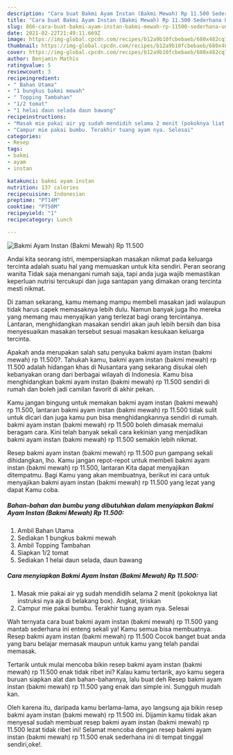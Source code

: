 ```yaml
---
description: "Cara buat Bakmi Ayam Instan (Bakmi Mewah) Rp 11.500 Sederhana Untuk Jualan"
title: "Cara buat Bakmi Ayam Instan (Bakmi Mewah) Rp 11.500 Sederhana Untuk Jualan"
slug: 866-cara-buat-bakmi-ayam-instan-bakmi-mewah-rp-11500-sederhana-untuk-jualan
date: 2021-02-22T21:49:11.669Z
image: https://img-global.cpcdn.com/recipes/b12a9b10fcbebaeb/680x482cq70/bakmi-ayam-instan-bakmi-mewah-rp-11500-foto-resep-utama.jpg
thumbnail: https://img-global.cpcdn.com/recipes/b12a9b10fcbebaeb/680x482cq70/bakmi-ayam-instan-bakmi-mewah-rp-11500-foto-resep-utama.jpg
cover: https://img-global.cpcdn.com/recipes/b12a9b10fcbebaeb/680x482cq70/bakmi-ayam-instan-bakmi-mewah-rp-11500-foto-resep-utama.jpg
author: Benjamin Mathis
ratingvalue: 5
reviewcount: 3
recipeingredient:
- " Bahan Utama"
- "1 bungkus bakmi mewah"
- " Topping Tambahan"
- "1/2 tomat"
- "1 helai daun selada daun bawang"
recipeinstructions:
- "Masak mie pakai air yg sudah mendidih selama 2 menit (pokoknya liat instruksi nya aja di belakang box). Angkat, tiriskan"
- "Campur mie pakai bumbu. Terakhir tuang ayam nya. Selesai"
categories:
- Resep
tags:
- bakmi
- ayam
- instan

katakunci: bakmi ayam instan 
nutrition: 137 calories
recipecuisine: Indonesian
preptime: "PT14M"
cooktime: "PT50M"
recipeyield: "1"
recipecategory: Lunch

---
```



![Bakmi Ayam Instan (Bakmi Mewah) Rp 11.500](https://img-global.cpcdn.com/recipes/b12a9b10fcbebaeb/680x482cq70/bakmi-ayam-instan-bakmi-mewah-rp-11500-foto-resep-utama.jpg)

Andai kita seorang istri, mempersiapkan masakan nikmat pada keluarga tercinta adalah suatu hal yang memuaskan untuk kita sendiri. Peran seorang  wanita Tidak saja menangani rumah saja, tapi anda juga wajib memastikan keperluan nutrisi tercukupi dan juga santapan yang dimakan orang tercinta mesti nikmat.

Di zaman  sekarang, kamu memang mampu membeli masakan jadi walaupun tidak harus capek memasaknya lebih dulu. Namun banyak juga lho mereka yang memang mau menyajikan yang terlezat bagi orang tercintanya. Lantaran, menghidangkan masakan sendiri akan jauh lebih bersih dan bisa menyesuaikan masakan tersebut sesuai masakan kesukaan keluarga tercinta. 



Apakah anda merupakan salah satu penyuka bakmi ayam instan (bakmi mewah) rp 11.500?. Tahukah kamu, bakmi ayam instan (bakmi mewah) rp 11.500 adalah hidangan khas di Nusantara yang sekarang disukai oleh kebanyakan orang dari berbagai wilayah di Indonesia. Kamu bisa menghidangkan bakmi ayam instan (bakmi mewah) rp 11.500 sendiri di rumah dan boleh jadi camilan favorit di akhir pekan.

Kamu jangan bingung untuk memakan bakmi ayam instan (bakmi mewah) rp 11.500, lantaran bakmi ayam instan (bakmi mewah) rp 11.500 tidak sulit untuk dicari dan juga kamu pun bisa menghidangkannya sendiri di rumah. bakmi ayam instan (bakmi mewah) rp 11.500 boleh dimasak memalui beragam cara. Kini telah banyak sekali cara kekinian yang menjadikan bakmi ayam instan (bakmi mewah) rp 11.500 semakin lebih nikmat.

Resep bakmi ayam instan (bakmi mewah) rp 11.500 pun gampang sekali dihidangkan, lho. Kamu jangan repot-repot untuk membeli bakmi ayam instan (bakmi mewah) rp 11.500, lantaran Kita dapat menyajikan ditempatmu. Bagi Kamu yang akan membuatnya, berikut ini cara untuk menyajikan bakmi ayam instan (bakmi mewah) rp 11.500 yang lezat yang dapat Kamu coba.

<!--inarticleads1-->

##### Bahan-bahan dan bumbu yang dibutuhkan dalam menyiapkan Bakmi Ayam Instan (Bakmi Mewah) Rp 11.500:

1. Ambil  Bahan Utama
1. Sediakan 1 bungkus bakmi mewah
1. Ambil  Topping Tambahan
1. Siapkan 1/2 tomat
1. Sediakan 1 helai daun selada, daun bawang




<!--inarticleads2-->

##### Cara menyiapkan Bakmi Ayam Instan (Bakmi Mewah) Rp 11.500:

1. Masak mie pakai air yg sudah mendidih selama 2 menit (pokoknya liat instruksi nya aja di belakang box). Angkat, tiriskan
1. Campur mie pakai bumbu. Terakhir tuang ayam nya. Selesai




Wah ternyata cara buat bakmi ayam instan (bakmi mewah) rp 11.500 yang mantab sederhana ini enteng sekali ya! Kamu semua bisa membuatnya. Resep bakmi ayam instan (bakmi mewah) rp 11.500 Cocok banget buat anda yang baru belajar memasak maupun untuk kamu yang telah pandai memasak.

Tertarik untuk mulai mencoba bikin resep bakmi ayam instan (bakmi mewah) rp 11.500 enak tidak ribet ini? Kalau kamu tertarik, ayo kamu segera buruan siapkan alat dan bahan-bahannya, lalu buat deh Resep bakmi ayam instan (bakmi mewah) rp 11.500 yang enak dan simple ini. Sungguh mudah kan. 

Oleh karena itu, daripada kamu berlama-lama, ayo langsung aja bikin resep bakmi ayam instan (bakmi mewah) rp 11.500 ini. Dijamin kamu tiidak akan menyesal sudah membuat resep bakmi ayam instan (bakmi mewah) rp 11.500 lezat tidak ribet ini! Selamat mencoba dengan resep bakmi ayam instan (bakmi mewah) rp 11.500 enak sederhana ini di tempat tinggal sendiri,oke!.

